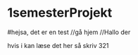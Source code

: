 # 1semesterProjekt
#hejsa, det er en test 
//gå hjem
//Hallo der

hvis i kan læse det her så skriv 321